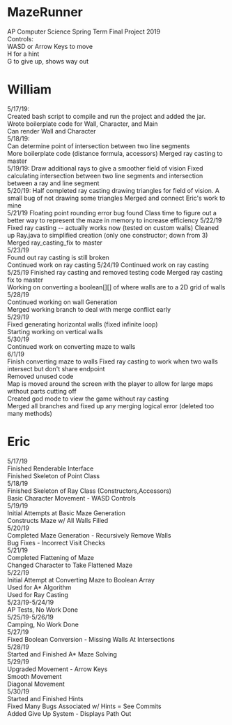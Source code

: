 # MazeRunner
AP Computer Science Spring Term Final Project 2019  
Controls:  
WASD or Arrow Keys to move  
H for a hint  
G to give up, shows way out  

# William  
5/17/19:  
Created bash script to compile and run the project and added the jar.  
Wrote boilerplate code for Wall, Character, and Main  
Can render Wall and Character  
5/18/19:  
Can determine point of intersection between two line segments  
More boilerplate code (distance formula, accessors)
Merged ray casting to master  
5/19/19:
Draw additional rays to give a smoother field of vision
Fixed calculating intersection between two line segments and intersection between a ray and line segment  
5/20/19:
Half completed ray casting drawing triangles for field of vision. A small bug of not drawing some triangles
Merged and connect Eric's work to mine  
5/21/19
Floating point rounding error bug found
Class time to figure out a better way to represent the maze in memory to increase efficiency
5/22/19
Fixed ray casting -- actually works now (tested on custom walls)
Cleaned up Ray.java to simplified creation (only one constructor; down from 3)
Merged ray_casting_fix to master  
5/23/19  
Found out ray casting is still broken  
Continued work on ray casting
5/24/19
Continued work on ray casting  
5/25/19
Finished ray casting and removed testing code
Merged ray casting fix to master  
Working on converting a boolean[][] of where walls are to a 2D grid of walls
5/28/19  
Continued working on wall Generation  
Merged working branch to deal with merge conflict early  
5/29/19  
Fixed generating horizontal walls (fixed infinite loop)  
Starting working on vertical walls  
5/30/19  
Continued work on converting maze to walls  
6/1/19  
Finish converting maze to walls
Fixed ray casting to work when two walls intersect but don't share endpoint  
Removed unused code    
Map is moved around the screen with the player to allow for large maps without parts cutting off  
Created god mode to view the game without ray casting  
Merged all branches and fixed up any merging logical error (deleted too many methods)  

# Eric  
5/17/19  
Finished Renderable Interface  
Finished Skeleton of Point Class  
5/18/19  
Finished Skeleton of Ray Class (Constructors,Accessors)  
Basic Character Movement - WASD Controls  
5/19/19  
Initial Attempts at Basic Maze Generation  
Constructs Maze w/ All Walls Filled  
5/20/19  
Completed Maze Generation - Recursively Remove Walls  
Bug Fixes - Incorrect Visit Checks  
5/21/19   
Completed Flattening of Maze  
Changed Character to Take Flattened Maze  
5/22/19  
Initial Attempt at Converting Maze to Boolean Array   
Used for A* Algorithm  
Used for Ray Casting  
5/23/19-5/24/19  
AP Tests, No Work Done  
5/25/19-5/26/19  
Camping, No Work Done  
5/27/19  
Fixed Boolean Conversion - Missing Walls At Intersections  
5/28/19  
Started and Finished A* Maze Solving  
5/29/19  
Upgraded Movement - Arrow Keys  
Smooth Movement  
Diagonal Movement  
5/30/19  
Started and Finished Hints  
Fixed Many Bugs Associated w/ Hints = See Commits  
Added Give Up System - Displays Path Out  
